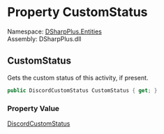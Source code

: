 # Property CustomStatus

Namespace: [DSharpPlus.Entities](DSharpPlus.Entities.md)  
Assembly: DSharpPlus.dll

## <a id="DSharpPlus_Entities_DiscordActivity_CustomStatus"></a>CustomStatus

Gets the custom status of this activity, if present.

```csharp
public DiscordCustomStatus CustomStatus { get; }
```

### Property Value

[DiscordCustomStatus](DSharpPlus.Entities.DiscordCustomStatus.md)

